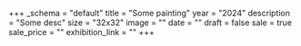 +++
_schema = "default"
title = "Some painting"
year = "2024"
description = "Some desc"
size = "32x32"
image = ""
date = ""
draft = false
sale = true
sale_price = ""
exhibition_link = ""
+++
